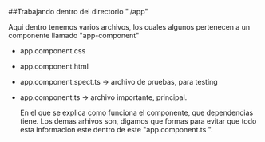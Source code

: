 ##Trabajando dentro del directorio "./app"

Aqui dentro tenemos varios archivos, los cuales algunos pertenecen a un componente llamado "app-component"
- app.component.css
- app.component.html
- app.component.spect.ts  → archivo de pruebas, para testing
- app.component.ts        → archivo importante, principal. 

  En el que se explica como funciona el componente, que dependencias tiene. Los demas arhivos son, digamos que formas para evitar que todo esta informacion este dentro de este "app.component.ts ".
